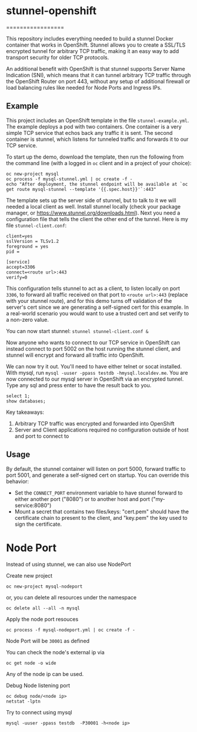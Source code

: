 # stunnel-openshift
=================

This repository includes everything needed to build a stunnel Docker container 
that works in OpenShift. Stunnel allows you to create a SSL/TLS encrypted 
tunnel for arbitrary TCP traffic, making it an easy way to add transport 
security for older TCP protocols.

An additional benefit with OpenShift is that stunnel supports Server Name 
Indication (SNI), which means that it can tunnel arbitrary TCP traffic through
the OpenShift Router on port 443, without any setup of additional firewall or
load balancing rules like needed for Node Ports and Ingress IPs.

Example
-------

This project includes an OpenShift template in the file `stunnel-example.yml`.
The example deploys a pod with two containers. One container is a very simple
TCP service that echos back any traffic it is sent. The second container is 
stunnel, which listens for tunneled traffic and forwards it to our TCP service.

To start up the demo, download the template, then run the following from the 
command line (with a logged in `oc` client and in a project of your choice):

```
oc new-project mysql
oc process -f mysql-stunnel.yml | oc create -f -
echo "After deployment, the stunnel endpoint will be available at `oc get route mysql-stunnel --template '{{.spec.host}}'`:443"
```


The template sets up the server side of stunnel, but to talk to it we will 
needed a local client as well. Install stunnel locally (check your package 
manager, or https://www.stunnel.org/downloads.html). Next you need a 
configuration file that tells the client the other end of the tunnel. Here is 
my file `stunnel-client.conf`:

```
client=yes
sslVersion = TLSv1.2
foreground = yes
pid = 

[service]
accept=3306
connect=<route url>:443
verify=0
```

This configuration tells stunnel to act as a client, to listen locally on port 
`3306`, to forward all traffic received on that port to 
`<route url>:443` (replace with your stunnel route), 
and for this demo turns off validation of the server's cert since we are 
generating a self-signed cert for this example. In a real-world scenario you 
would want to use a trusted cert and set verify to a non-zero value.

You can now start stunnel: `stunnel stunnel-client.conf &`

Now anyone who wants to connect to our TCP service in OpenShift can instead 
connect to port 5002 on the host running the stunnel client, and stunnel will
encrypt and forward all traffic into OpenShift.

We can now try it out. You'll need to have either telnet or socat installed. 
With mysql, run `mysql -uuser -ppass testdb -hmysql.localdev.me`. You are now connected to our mysql 
server in OpenShift via an encrypted tunnel. Type any sql and press enter
to have the result back to you.
```
select 1;
show databases;
```

Key takeaways:

1. Arbitrary TCP traffic was encrypted and forwarded into OpenShift
2. Server and Client applications required no configuration outside of host and
   port to connect to
   
Usage
-----

By default, the stunnel container will listen on port 5000, forward traffic to 
port 5001, and generate a self-signed cert on startup. You can override this 
behavior:

* Set the `CONNECT_PORT` environment variable to have stunnel forward to either 
  another port ("8080") or to another host and port ("my-service:8080")
* Mount a secret that contains two files/keys: "cert.pem" should have the 
  certificate chain to present to the client, and "key.pem" the key used to
  sign the certificate.

# Node Port
Instead of using stunnel, we can also use NodePort

Create new project
```
oc new-project mysql-nodeport
```

or, you can delete all resources under the namespace
```
oc delete all --all -n mysql
```

Apply the node port resouces
```
oc process -f mysql-nodeport.yml | oc create -f -
```
Node Port will be `30001` as defined

You can check the node's external ip via
```
oc get node -o wide
```

Any of the node ip can be used.

Debug Node listening port
```
oc debug node/<node ip>
netstat -lptn
```


Try to connect using mysql
```
mysql -uuser -ppass testdb  -P30001 -h<node ip>
```
